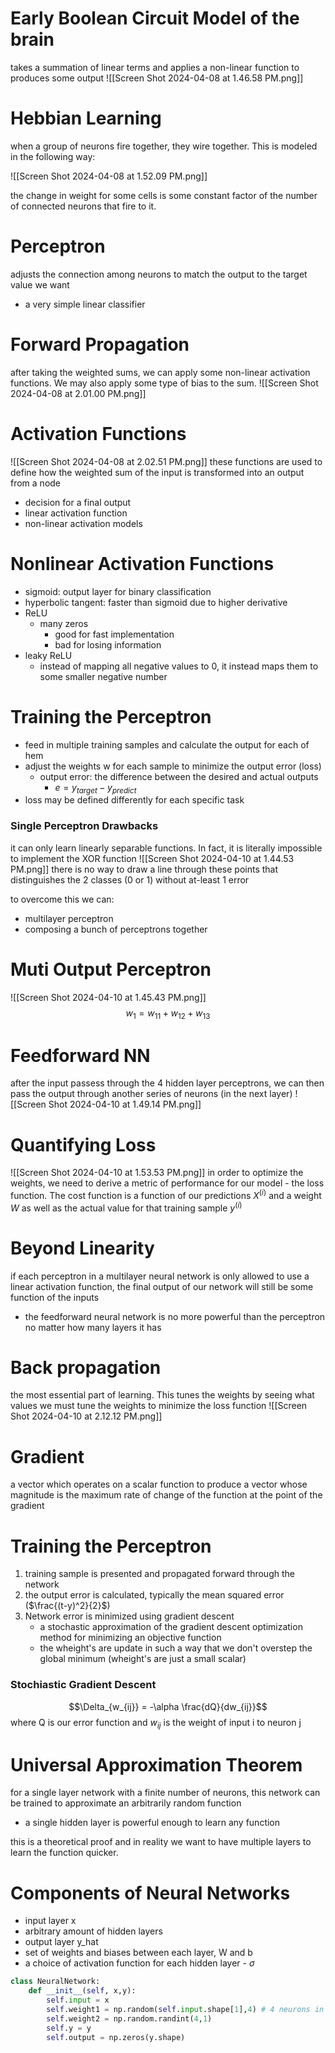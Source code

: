 # Early Boolean Circuit Model of the brain
takes a summation of linear terms and applies a non-linear function to produces some output
![[Screen Shot 2024-04-08 at 1.46.58 PM.png]]

# Hebbian Learning 
when a group of neurons fire together, they wire together. This is modeled in the following way: 

![[Screen Shot 2024-04-08 at 1.52.09 PM.png]]

the change in weight for some cells is some constant factor of the number of connected neurons that fire to it. 

# Perceptron 
adjusts the connection among neurons to match the output to the target value we want 
- a very simple linear classifier 

# Forward Propagation
after taking the weighted sums, we can apply some non-linear activation functions. We may also apply some type of bias to the sum.
![[Screen Shot 2024-04-08 at 2.01.00 PM.png]]

# Activation Functions 
![[Screen Shot 2024-04-08 at 2.02.51 PM.png]]
these functions are used to define how the weighted sum of the input is transformed into an output from a node
- decision for a final output
- linear activation function
- non-linear activation models 

# Nonlinear Activation Functions 
- sigmoid: output layer for binary classification 
- hyperbolic tangent: faster than sigmoid due to higher derivative 
- ReLU
	- many zeros
		- good for fast implementation
		- bad for losing information 
- leaky ReLU 
	- instead of mapping all negative values to 0, it instead maps them to some smaller negative number 

# Training the Perceptron
- feed in multiple training samples and calculate the output for each of hem 
- adjust the weights w for each sample to minimize the output error (loss)
	- output error: the difference between the desired and actual outputs
		- $e = y_{target} - y_{predict}$ 
- loss may be defined differently for each specific task 

### Single Perceptron Drawbacks 
it can only learn linearly separable functions. In fact, it is literally impossible to implement the XOR function 
![[Screen Shot 2024-04-10 at 1.44.53 PM.png]]
there is no way to draw a line through these points that distinguishes the 2 classes (0 or 1) without at-least 1 error 

to overcome this we can: 
- multilayer perceptron 
- composing a bunch of perceptrons together 

# Muti Output Perceptron 
![[Screen Shot 2024-04-10 at 1.45.43 PM.png]]
$$w_1 = w_{11} + w_{12} + w_{13}$$
# Feedforward NN
after the input passess through the 4 hidden layer perceptrons, we can then pass the output through another series of neurons (in the next layer)
![[Screen Shot 2024-04-10 at 1.49.14 PM.png]]

# Quantifying Loss 
![[Screen Shot 2024-04-10 at 1.53.53 PM.png]]
in order to optimize the weights, we need to derive a metric of performance for our model  - the loss function. The cost function is a function of our predictions $X^{(i)}$ and a weight $W$ as well as the actual value for that training sample $y^{(i)}$ 

# Beyond Linearity 
if each perceptron in a multilayer neural network is only allowed to use a linear activation function, the final output of our network will still be some function of the inputs
- the feedforward neural network is no more powerful than the perceptron no matter how many layers it has 

# Back propagation 
the most essential part of learning. This tunes the weights by seeing what values we must tune the weights to minimize the loss function 
![[Screen Shot 2024-04-10 at 2.12.12 PM.png]]
# Gradient 
a vector which operates on a scalar function to produce a vector whose magnitude is the maximum rate of change of the function at the point of the gradient 

# Training the Perceptron 
1. training sample is presented and propagated forward through the network 
2. the output error is calculated, typically the mean squared error ($\frac{(t-y)^2}{2}$)
3. Network error is minimized using gradient descent 
	- a stochastic approximation of the gradient descent optimization method for minimizing an objective function 
	- the wheight's are update in such a way that we don't overstep the global minimum (wheight's are just a small scalar)

### Stochiastic Gradient Descent 
$$\Delta_{w_{ij}} = -\alpha \frac{dQ}{dw_{ij}}$$ where Q is our error function and $w_{ij}$ is the weight of input i to neuron j 

# Universal Approximation Theorem 
for a single layer network with a finite number of neurons, this network can be trained to approximate an arbitrarily random function
- a single hidden layer is powerful enough to learn any function 

this is a theoretical proof and in reality we want to have multiple layers to learn the function quicker. 

# Components of Neural Networks
- input layer x
- arbitrary amount of hidden layers 
- output layer y_hat 
- set of weights and biases between each layer, W and b 
- a choice of activation function for each hidden layer - $\sigma$ 

```python
class NeuralNetwork:
	def __init__(self, x,y):
		self.input = x 
		self.weight1 = np.random(self.input.shape[1],4) # 4 neurons in input layer 
		self.weight2 = np.random.randint(4,1)
		self.y = y
		self.output = np.zeros(y.shape)
```


